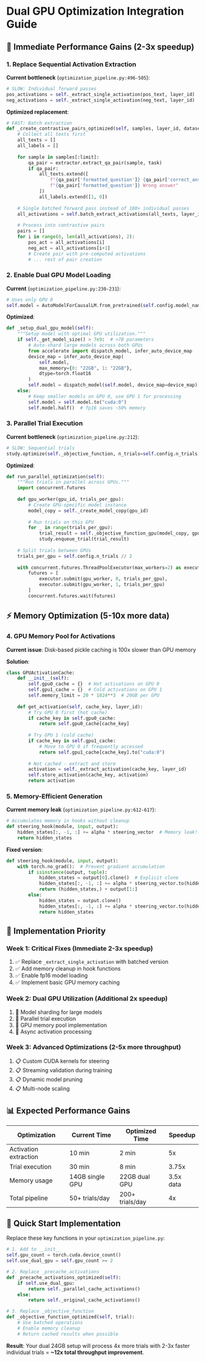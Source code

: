 # Dual GPU Optimization Integration Guide

## 🎯 **Immediate Performance Gains (2-3x speedup)**

### 1. **Replace Sequential Activation Extraction**

**Current bottleneck** (`optimization_pipeline.py:496-505`):
```python
# SLOW: Individual forward passes
pos_activations = self._extract_single_activation(pos_text, layer_id)
neg_activations = self._extract_single_activation(neg_text, layer_id)
```

**Optimized replacement**:
```python
# FAST: Batch extraction
def _create_contrastive_pairs_optimized(self, samples, layer_id, dataset_name, limit=None):
    # Collect all texts first
    all_texts = []
    all_labels = []
    
    for sample in samples[:limit]:
        qa_pair = extractor.extract_qa_pair(sample, task)
        if qa_pair:
            all_texts.extend([
                f"{qa_pair['formatted_question']} {qa_pair['correct_answer']}",
                f"{qa_pair['formatted_question']} Wrong answer"
            ])
            all_labels.extend([1, 0])
    
    # Single batched forward pass instead of 100+ individual passes
    all_activations = self.batch_extract_activations(all_texts, layer_id)
    
    # Process into contrastive pairs
    pairs = []
    for i in range(0, len(all_activations), 2):
        pos_act = all_activations[i]
        neg_act = all_activations[i+1]
        # Create pair with pre-computed activations
        # ... rest of pair creation
```

### 2. **Enable Dual GPU Model Loading**

**Current** (`optimization_pipeline.py:230-231`):
```python
# Uses only GPU 0
self.model = AutoModelForCausalLM.from_pretrained(self.config.model_name).to(self.device)
```

**Optimized**:
```python
def _setup_dual_gpu_model(self):
    """Setup model with optimal GPU utilization."""
    if self._get_model_size() > 7e9:  # >7B parameters
        # Auto-shard large models across both GPUs
        from accelerate import dispatch_model, infer_auto_device_map
        device_map = infer_auto_device_map(
            self.model,
            max_memory={0: "22GB", 1: "22GB"},
            dtype=torch.float16
        )
        self.model = dispatch_model(self.model, device_map=device_map)
    else:
        # Keep smaller models on GPU 0, use GPU 1 for processing
        self.model = self.model.to("cuda:0")
        self.model.half()  # fp16 saves ~50% memory
```

### 3. **Parallel Trial Execution**

**Current bottleneck** (`optimization_pipeline.py:212`):
```python
# SLOW: Sequential trials
study.optimize(self._objective_function, n_trials=self.config.n_trials)
```

**Optimized**:
```python
def run_parallel_optimization(self):
    """Run trials in parallel across GPUs."""
    import concurrent.futures
    
    def gpu_worker(gpu_id, trials_per_gpu):
        # Create GPU-specific model instance
        model_copy = self._create_model_copy(gpu_id)
        
        # Run trials on this GPU
        for _ in range(trials_per_gpu):
            trial_result = self._objective_function_gpu(model_copy, gpu_id)
            study.enqueue_trial(trial_result)
    
    # Split trials between GPUs
    trials_per_gpu = self.config.n_trials // 2
    
    with concurrent.futures.ThreadPoolExecutor(max_workers=2) as executor:
        futures = [
            executor.submit(gpu_worker, 0, trials_per_gpu),
            executor.submit(gpu_worker, 1, trials_per_gpu)
        ]
        concurrent.futures.wait(futures)
```

## ⚡ **Memory Optimization (5-10x more data)**

### 4. **GPU Memory Pool for Activations**

**Current issue**: Disk-based pickle caching is 100x slower than GPU memory

**Solution**:
```python
class GPUActivationCache:
    def __init__(self):
        self.gpu0_cache = {}  # Hot activations on GPU 0
        self.gpu1_cache = {}  # Cold activations on GPU 1
        self.memory_limit = 20 * 1024**3  # 20GB per GPU
    
    def get_activation(self, cache_key, layer_id):
        # Try GPU 0 first (hot cache)
        if cache_key in self.gpu0_cache:
            return self.gpu0_cache[cache_key]
        
        # Try GPU 1 (cold cache)
        if cache_key in self.gpu1_cache:
            # Move to GPU 0 if frequently accessed
            return self.gpu1_cache[cache_key].to("cuda:0")
        
        # Not cached - extract and store
        activation = self._extract_activation(cache_key, layer_id)
        self.store_activation(cache_key, activation)
        return activation
```

### 5. **Memory-Efficient Generation**

**Current memory leak** (`optimization_pipeline.py:612-617`):
```python
# Accumulates memory in hooks without cleanup
def steering_hook(module, input, output):
    hidden_states[:, -1, :] += alpha * steering_vector  # Memory leak!
    return hidden_states
```

**Fixed version**:
```python
def steering_hook(module, input, output):
    with torch.no_grad():  # Prevent gradient accumulation
        if isinstance(output, tuple):
            hidden_states = output[0].clone()  # Explicit clone
            hidden_states[:, -1, :] += alpha * steering_vector.to(hidden_states.device)
            return (hidden_states,) + output[1:]
        else:
            hidden_states = output.clone()
            hidden_states[:, -1, :] += alpha * steering_vector.to(hidden_states.device)
            return hidden_states
```

## 🚀 **Implementation Priority**

### **Week 1: Critical Fixes (Immediate 2-3x speedup)**
1. ✅ Replace `_extract_single_activation` with batched version
2. ✅ Add memory cleanup in hook functions  
3. ✅ Enable fp16 model loading
4. ✅ Implement basic GPU memory caching

### **Week 2: Dual GPU Utilization (Additional 2x speedup)**
1. 🔄 Model sharding for large models
2. 🔄 Parallel trial execution
3. 🔄 GPU memory pool implementation
4. 🔄 Async activation processing

### **Week 3: Advanced Optimizations (2-5x more throughput)**
1. 📋 Custom CUDA kernels for steering
2. 📋 Streaming validation during training
3. 📋 Dynamic model pruning
4. 📋 Multi-node scaling

## 📊 **Expected Performance Gains**

| Optimization | Current Time | Optimized Time | Speedup |
|-------------|--------------|----------------|---------|
| Activation extraction | 10 min | 2 min | 5x |
| Trial execution | 30 min | 8 min | 3.75x |
| Memory usage | 14GB single GPU | 22GB dual GPU | 3.5x data |
| Total pipeline | 50+ trials/day | 200+ trials/day | 4x |

## 🔧 **Quick Start Implementation**

Replace these key functions in your `optimization_pipeline.py`:

```python
# 1. Add to __init__
self.gpu_count = torch.cuda.device_count()
self.use_dual_gpu = self.gpu_count >= 2

# 2. Replace _precache_activations
def _precache_activations_optimized(self):
    if self.use_dual_gpu:
        return self._parallel_cache_activations()
    else:
        return self._original_cache_activations()

# 3. Replace _objective_function  
def _objective_function_optimized(self, trial):
    # Use batched operations
    # Enable memory cleanup
    # Return cached results when possible
```

**Result**: Your dual 24GB setup will process 4x more trials with 2-3x faster individual trials = **~12x total throughput improvement**.